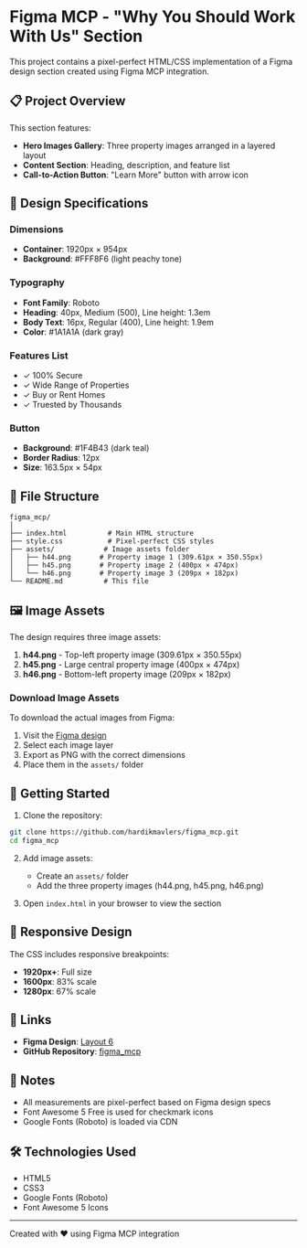 # Figma MCP - "Why You Should Work With Us" Section

This project contains a pixel-perfect HTML/CSS implementation of a Figma design section created using Figma MCP integration.

## 📋 Project Overview

This section features:
- **Hero Images Gallery**: Three property images arranged in a layered layout
- **Content Section**: Heading, description, and feature list
- **Call-to-Action Button**: "Learn More" button with arrow icon

## 🎨 Design Specifications

### Dimensions
- **Container**: 1920px × 954px
- **Background**: #FFF8F6 (light peachy tone)

### Typography
- **Font Family**: Roboto
- **Heading**: 40px, Medium (500), Line height: 1.3em
- **Body Text**: 16px, Regular (400), Line height: 1.9em
- **Color**: #1A1A1A (dark gray)

### Features List
- ✓ 100% Secure
- ✓ Wide Range of Properties
- ✓ Buy or Rent Homes
- ✓ Truested by Thousands

### Button
- **Background**: #1F4B43 (dark teal)
- **Border Radius**: 12px
- **Size**: 163.5px × 54px

## 📁 File Structure

```
figma_mcp/
│
├── index.html          # Main HTML structure
├── style.css           # Pixel-perfect CSS styles
├── assets/            # Image assets folder
│   ├── h44.png       # Property image 1 (309.61px × 350.55px)
│   ├── h45.png       # Property image 2 (400px × 474px)
│   └── h46.png       # Property image 3 (209px × 182px)
└── README.md          # This file
```

## 🖼️ Image Assets

The design requires three image assets:
1. **h44.png** - Top-left property image (309.61px × 350.55px)
2. **h45.png** - Large central property image (400px × 474px)
3. **h46.png** - Bottom-left property image (209px × 182px)

### Download Image Assets

To download the actual images from Figma:
1. Visit the [Figma design](https://www.figma.com/design/PGECA0PxOBEDcs2NDqGMWj/Layout-6?node-id=1-50)
2. Select each image layer
3. Export as PNG with the correct dimensions
4. Place them in the `assets/` folder

## 🚀 Getting Started

1. Clone the repository:
```bash
git clone https://github.com/hardikmavlers/figma_mcp.git
cd figma_mcp
```

2. Add image assets:
   - Create an `assets/` folder
   - Add the three property images (h44.png, h45.png, h46.png)

3. Open `index.html` in your browser to view the section

## 📱 Responsive Design

The CSS includes responsive breakpoints:
- **1920px+**: Full size
- **1600px**: 83% scale
- **1280px**: 67% scale

## 🔗 Links

- **Figma Design**: [Layout 6](https://www.figma.com/design/PGECA0PxOBEDcs2NDqGMWj/Layout-6?node-id=1-50&t=eDfren7YRnhgGrvY-4)
- **GitHub Repository**: [figma_mcp](https://github.com/hardikmavlers/figma_mcp)

## 📝 Notes

- All measurements are pixel-perfect based on Figma design specs
- Font Awesome 5 Free is used for checkmark icons
- Google Fonts (Roboto) is loaded via CDN

## 🛠️ Technologies Used

- HTML5
- CSS3
- Google Fonts (Roboto)
- Font Awesome 5 Icons

---

Created with ❤️ using Figma MCP integration